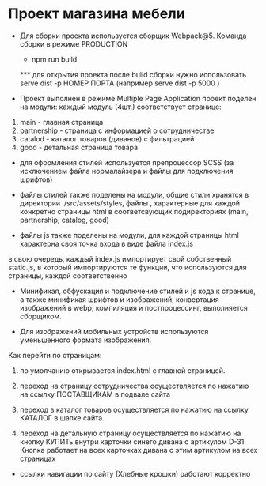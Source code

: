 # Проект магазина мебели
* Для сборки проекта используется сборщик Webpack@5. Команда сборки в режиме PRODUCTION
  * npm run build

  *** для открытия проекта после build сборки нужно использовать serve dist -p НОМЕР ПОРТА (например serve dist -p 5000 )




* Проект выполнен в режиме Multiple Page Application
проект поделен на модули:  каждый модуль (4шт.) соответствует странице:

1) main - главная страница
2) partnership - страница с информацией о сотрудничестве
3) catalod - каталог товаров (диванов) с фильтрацией
4) good - детальная страница товара


* для оформления стилей используется препроцессор SCSS (за исключением файла нормалайзера и файлы для подключения шрифтов)

* файлы стилей также поделены на модули, общие стили хранятся в директории ./src/assets/styles, файлы , характерные для каждой конкретно страницы html в соответсвующих подиректориях (main, partnership, catalog, good)

* файлы js также поделены на модули, для каждой страницы html  характерна своя точка входа в виде файла index.js

в свою очередь, каждый index.js импортирует свой собственный static.js, в который импортируются те функции, что используются для страницы, каждой соответственно


* Минификая, обфускация и подключение стилей и js кода к странице, а также минификая шрифтов и изображений, конвертация изображений в webp, компиляция и постпроцессинг, выполняется сборщиком.

* Для изображений мобильных устройств используются уменьшенного формата изображения.


Как перейти по страницам:

1) по умолчанию открывается index.html с главной страницей.
2) переход на страницу сотрудничества осуществляется по нажатию на ссылку ПОСТАВЩИКАМ в подвале сайта

3) переход в каталог товаров осуществляется по нажатию на ссылку КАТАЛОГ в шапке сайта.

4) переход на детальную страницу осуществляется по нажатию на кнопку КУПИТь внутри карточки синего дивана с артикулом D-31. Кнопка работает на всех карточках дивана с этим артикулом на всех страницах

* ссылки навигации по сайту (Хлебные крошки) работают корректно
